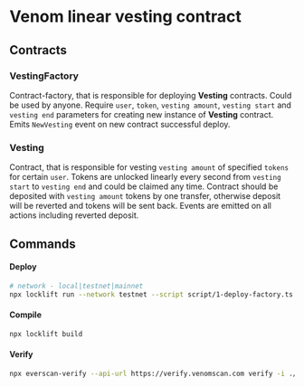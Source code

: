 # Venom linear vesting contract
## Contracts
### VestingFactory
Contract-factory, that is responsible for deploying **Vesting** contracts.
Could be used by anyone. Require `user`, `token`, `vesting amount`, `vesting start` and `vesting end`
parameters for creating new instance of **Vesting** contract.
Emits `NewVesting` event on new contract successful deploy.
### Vesting
Contract, that is responsible for vesting `vesting amount` of specified `tokens` for certain `user`.
Tokens are unlocked linearly every second from `vesting start` to `vesting end` and could be claimed any time.
Contract should be deposited with `vesting amount` tokens by one transfer, otherwise deposit will be reverted
and tokens will be sent back. Events are emitted on all actions including reverted deposit.
## Commands
#### Deploy
```bash
# network - local|testnet|mainnet
npx locklift run --network testnet --script script/1-deploy-factory.ts
```
#### Compile
```bash
npx locklift build
```

#### Verify
```bash
npx everscan-verify --api-url https://verify.venomscan.com verify -i ./ --license 'AGPL-3.0' --compiler-version bbbbeca6e6f22f9a2cd3f30021ca83aac1a1428d --linker-version 0.15.35 -I node_modules
```

